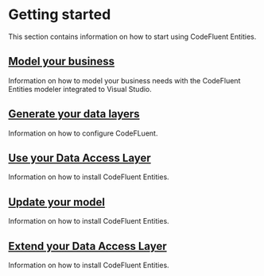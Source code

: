# Getting started

This section contains information on how to start using CodeFluent Entities.

## [Model your business](getting-started/model_your_business.md)
Information on how to model your business needs with the CodeFluent Entities modeler integrated to Visual Studio.

## [Generate your data layers](getting-started/generate_your_data_layers.md)
Information on how to configure CodeFLuent.

## [Use your Data Access Layer](getting-started/use_your_data_access_layer.md)
Information on how to install CodeFluent Entities.

## [Update your model](getting-started/update_your_model.md)
Information on how to install CodeFluent Entities.

## [Extend your Data Access Layer](getting-started/extend_your_data_access_layer.md)
Information on how to install CodeFluent Entities.